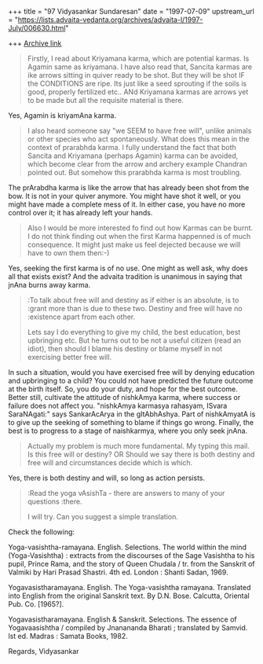+++
title = "97 Vidyasankar Sundaresan"
date = "1997-07-09"
upstream_url = "https://lists.advaita-vedanta.org/archives/advaita-l/1997-July/006630.html"

+++
[Archive link](https://lists.advaita-vedanta.org/archives/advaita-l/1997-July/006630.html)

> Firstly, I read about Kriyamana karma, which are potential karmas. Is Agamin
> same as kriyamana. I have also read that, Sancita karmas are ike arrows
 sitting
> in quiver ready to be shot. But they will be shot IF the CONDITIONS are ripe.
>  Its
> just like a seed sprouting if the soils is good, properly fertilized etc.. ANd
> Kriyamana karmas are arrows yet to be made but all the requisite material is
>  there.

Yes, Agamin is kriyamAna karma.

> I also heard someone say "we SEEM to have free will", unlike animals or other
>  species
> who act spontaneously. What does this mean in the context of prarabhda karma.
 I
>  fully
> understand the fact that both Sancita and Kriyamana (perhaps Agamin) karma can
>  be avoided,
> which become clear from the arrow and archery example Chandran pointed out.
 But
> somehow this prarabhda karma is most troubling.

The prArabdha karma is like the arrow that has already been shot from the
bow. It is not in your quiver anymore. You might have shot it well, or you
might have made a complete mess of it. In either case, you have no more
control over it; it has already left your hands.

>
> Also I would be more interested fo find out how Karmas can be burnt. I do not
>  think
> finding out when the first Karma happenned is of much consequence. It might
 just
> make us feel dejected because we will have to own them then:-)

Yes, seeking the first karma is of no use. One might as well ask, why does
all that exists exist? And the advaita tradition is unanimous in saying
that jnAna burns away karma.

>
>    :To talk about free will and destiny as if either is an absolute, is to
>    :grant more than is due to these two. Destiny and free will have no
>    :existence apart from each other.
>
> Lets say I do everything to give my child, the best education, best upbringing
>  etc. But
> he turns out to be not a useful citizen (read an idiot), then should I blame
 his
> destiny or blame myself in not exercising better free will.

In such a situation, would you have exercised free will by denying
education and upbringing to a child? You could not have predicted the
future outcome at the birth itself. So, you do your duty, and hope for the
best outcome. Better still, cultivate the attitude of nishkAmya karma,
where success or failure does not affect you. "nishkAmya karmasya
rahasyam, ISvara SaraNAgati:" says SankarAcArya in the gItAbhAshya. Part
of nishkAmyatA is to give up the seeking of something to blame if
things go wrong. Finally, the best is to progress to a stage of
naishkarmya, where you only seek jnAna.

>
> Actually my problem is much more fundamental. My typing this mail. Is this
 free
>  will
> or destiny?
> OR
> Should we say there is both destiny and free will and circumstances decide
 which
>  is which.
>

Yes, there is both destiny and will, so long as action persists.

>    :Read the yoga vAsishTa - there are answers to many of your questions
>    :there.
>
> I will try. Can you suggest a simple translation.

Check the following:

Yoga-vasishtha-ramayana. English. Selections.
     The world within the mind (Yoga-Vasishtha) : extracts from the
discourses of the Sage Vasishtha to his pupil, Prince Rama, and the story
of Queen Chudala / tr. from the Sanskrit of Valmiki by Hari Prasad
Shastri.  4th ed. London : Shanti Sadan, 1969.

Yogavasistharamayana. English.
     The Yoga-vasishtha ramayana. Translated into English from the
original Sanskrit text. By D.N. Bose.  Calcutta, Oriental Pub. Co.
[1965?].

Yogavasistharamayana. English & Sanskrit. Selections.
     The essence of Yogavaasishtha / compiled by Jnanananda Bharati ;
translated by Samvid.  lst ed.  Madras : Samata Books, 1982.

Regards,
Vidyasankar

